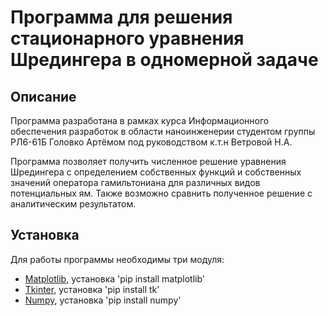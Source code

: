 # Программа для решения стационарного уравнения Шредингера в одномерной задаче
## Описание
Программа разработана в рамках курса Информационного обеспечения разработок в области наноинженерии студентом группы РЛ6-61Б Головко Артёмом под руководством к.т.н Ветровой Н.А.

Программа позволяет получить численное решение уравнения Шредингера с определением собственных функций и собственных значений оператора гамильтониана для различных видов потенциальных ям. Также возможно сравнить полученное решение с аналитическим результатом.
## Установка
Для работы программы необходимы три модуля:
- [Matplotlib](https://github.com/matplotlib/matplotlib), установка 'pip install matplotlib'
- [Tkinter](https://docs.python.org/3/library/tkinter.html), установка 'pip install tk'
- [Numpy](https://github.com/numpy/numpy), установка 'pip install numpy'
